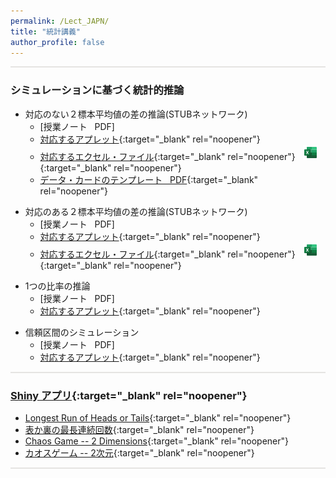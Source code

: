 ```yaml
---
permalink: /Lect_JAPN/
title: "統計講義"
author_profile: false
---
```


<style>
  hr {
    height: 2px;
    background-color: #E5E4E2;
    border: none;
  }

  .no-italics {
      font-style: normal;   
  }
</style>


<!-- Gray #919888;
#BF9269
#A88C7D
#7297A0
#54738E
#B5AFA9
#E5E4E2 Platinum
D3D3D3
-->

<!--
redirect_from:
  - /StatEd/
  - /StatEd.html
-->

---

### シミュレーションに基づく統計的推論

<!-- ############################# -->
- 対応のない２標本平均値の差の推論(STUBネットワーク)
  - [授業ノート &nbsp; PDF]
  - [対応するアプレット](https://www.rossmanchance.com/applets/2021/anovashuffle/AnovaShuffle.htm?language=2){:target="_blank" rel="noopener"}
  - [対応するエクセル・ファイル](/files/Group_Avg_Shuffle_FINAL.xlsx){:target="_blank" rel="noopener"} &nbsp;
  [![alt text](/files/excel_icon_24.png)](/files/Group_Avg_Shuffle_FINAL.xlsx){:target="_blank" rel="noopener"}
  - [データ・カードのテンプレート &nbsp; PDF](/files/Data_Cards.pdf){:target="_blank" rel="noopener"}
<!-- ############################# -->
- 対応のある２標本平均値の差の推論(STUBネットワーク)
  - [授業ノート &nbsp; PDF]
  - [対応するアプレット](https://www.rossmanchance.com/applets/2021/matchedpairs/MatchedPairs.htm?language=2){:target="_blank" rel="noopener"}
  - [対応するエクセル・ファイル](/files/Pair_Shuffle_FINAL.xlsx){:target="_blank" rel="noopener"} &nbsp;
  [![alt text](/files/excel_icon_24.png)](/files/Pair_Shuffle_FINAL.xlsx){:target="_blank" rel="noopener"}
<!-- ############################# -->
- 1つの比率の推論
  - [授業ノート &nbsp; PDF]
  - [対応するアプレット](https://www.rossmanchance.com/applets/2021/oneprop/OneProp.htm?language=6){:target="_blank" rel="noopener"}
<!-- ############################# -->
- 信頼区間のシミュレーション
  - [授業ノート &nbsp; PDF]
  - [対応するアプレット](https://www.rossmanchance.com/applets/2021/confsim/ConfSim.html?language=2){:target="_blank" rel="noopener"}

---

### [Shiny アプリ](https://statistics.calpoly.edu/shiny){:target="_blank" rel="noopener"}

* [Longest Run of Heads or Tails](http://shiny.calpoly.sh/Longest_Run){:target="_blank" rel="noopener"}
* [表か裏の最長連続回数](https://jasp.ism.ac.jp/LongestRun){:target="_blank" rel="noopener"}
* [Chaos Game -- 2 Dimensions](http://shiny.calpoly.sh/ChaosGame2D){:target="_blank" rel="noopener"}
* [カオスゲーム -- 2次元](https://jasp.ism.ac.jp/ChaosGame2/){:target="_blank" rel="noopener"}

---


<!--
### ChatGPT Article (By Ellis and Slade, July 2023) from Journal of Statistics and Data Science Education

* [PDF - English](https://www.dropbox.com/scl/fi/vu6azaz0pme5mpjob5gwb/ChatGPT-article-JSDSE-ENGL.pdf?rlkey=k9rz9se71il5tc6vlftbgf92r&dl=0){:target="_blank" rel="noopener"}
* [PDF - 日本語](https://www.dropbox.com/scl/fi/plq8tezzlwlq0fuh8rz5z/ChatGPT-article-JSDSE-JAPN.pdf?rlkey=wsmg4unq3a8bmnt5mrd7hux86&dl=0){:target="_blank" rel="noopener"}
---
&nbsp;
-->
